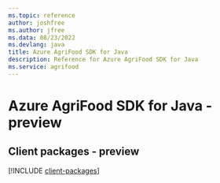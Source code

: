 ```yaml
---
ms.topic: reference
author: joshfree
ms.author: jfree
ms.data: 08/23/2022
ms.devlang: java
title: Azure AgriFood SDK for Java
description: Reference for Azure AgriFood SDK for Java
ms.service: agrifood
---
```

# Azure AgriFood SDK for Java - preview

## Client packages - preview
[!INCLUDE [client-packages](agrifood-client-index.md)]
